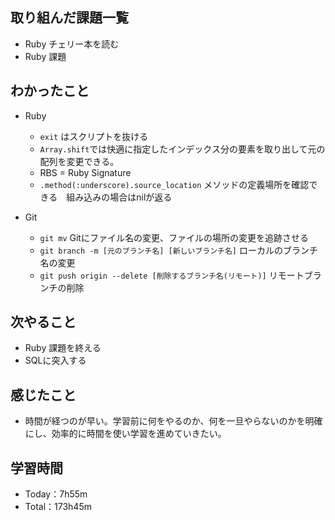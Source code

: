 ## 取り組んだ課題一覧
- Ruby チェリー本を読む
- Ruby 課題

## わかったこと
- Ruby
  - `exit` はスクリプトを抜ける
  - `Array.shift`では快適に指定したインデックス分の要素を取り出して元の配列を変更できる。
  - RBS = Ruby Signature
  - `.method(:underscore).source_location` メソッドの定義場所を確認できる　組み込みの場合はnilが返る

- Git
  - `git mv` Gitにファイル名の変更、ファイルの場所の変更を追跡させる
  - `git branch -m [元のブランチ名] [新しいブランチ名]` ローカルのブランチ名の変更
  - `git push origin --delete [削除するブランチ名(リモート)]` リモートブランチの削除

## 次やること
- Ruby 課題を終える
- SQLに突入する

## 感じたこと
- 時間が経つのが早い。学習前に何をやるのか、何を一旦やらないのかを明確にし、効率的に時間を使い学習を進めていきたい。
 
## 学習時間
- Today：7h55m
- Total：173h45m

